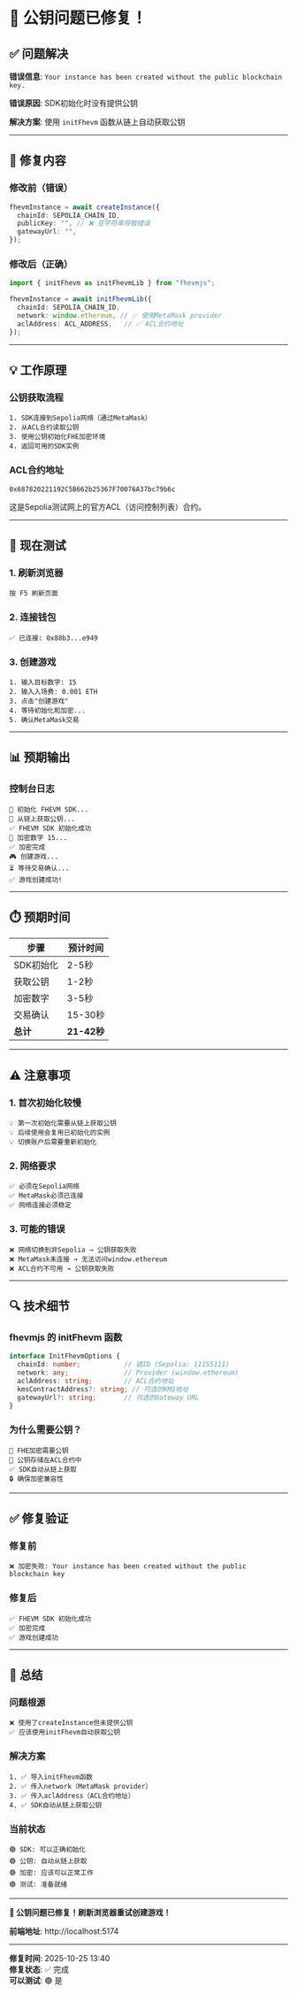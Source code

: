 # 🔑 公钥问题已修复！

## ✅ 问题解决

**错误信息**: `Your instance has been created without the public blockchain key.`

**错误原因**: SDK初始化时没有提供公钥

**解决方案**: 使用 `initFhevm` 函数从链上自动获取公钥

---

## 🔧 修复内容

### 修改前（错误）
```typescript
fhevmInstance = await createInstance({
  chainId: SEPOLIA_CHAIN_ID,
  publicKey: "", // ❌ 空字符串导致错误
  gatewayUrl: "",
});
```

### 修改后（正确）
```typescript
import { initFhevm as initFhevmLib } from "fhevmjs";

fhevmInstance = await initFhevmLib({
  chainId: SEPOLIA_CHAIN_ID,
  network: window.ethereum, // ✅ 使用MetaMask provider
  aclAddress: ACL_ADDRESS,   // ✅ ACL合约地址
});
```

---

## 💡 工作原理

### 公钥获取流程
```
1. SDK连接到Sepolia网络（通过MetaMask）
2. 从ACL合约读取公钥
3. 使用公钥初始化FHE加密环境
4. 返回可用的SDK实例
```

### ACL合约地址
```
0x687820221192C5B662b25367F70076A37bc79b6c
```

这是Sepolia测试网上的官方ACL（访问控制列表）合约。

---

## 🎯 现在测试

### 1. 刷新浏览器
```
按 F5 刷新页面
```

### 2. 连接钱包
```
✅ 已连接: 0x88b3...e949
```

### 3. 创建游戏
```
1. 输入目标数字: 15
2. 输入入场费: 0.001 ETH
3. 点击"创建游戏"
4. 等待初始化和加密...
5. 确认MetaMask交易
```

---

## 📊 预期输出

### 控制台日志
```
🔧 初始化 FHEVM SDK...
📡 从链上获取公钥...
✅ FHEVM SDK 初始化成功
🔐 加密数字 15...
✅ 加密完成
🎮 创建游戏...
⏳ 等待交易确认...
✅ 游戏创建成功!
```

---

## ⏱️ 预期时间

| 步骤 | 预计时间 |
|------|----------|
| SDK初始化 | 2-5秒 |
| 获取公钥 | 1-2秒 |
| 加密数字 | 3-5秒 |
| 交易确认 | 15-30秒 |
| **总计** | **21-42秒** |

---

## ⚠️ 注意事项

### 1. 首次初始化较慢
```
💡 第一次初始化需要从链上获取公钥
💡 后续使用会复用已初始化的实例
💡 切换账户后需要重新初始化
```

### 2. 网络要求
```
✅ 必须在Sepolia网络
✅ MetaMask必须已连接
✅ 网络连接必须稳定
```

### 3. 可能的错误
```
❌ 网络切换到非Sepolia → 公钥获取失败
❌ MetaMask未连接 → 无法访问window.ethereum
❌ ACL合约不可用 → 公钥获取失败
```

---

## 🔍 技术细节

### fhevmjs 的 initFhevm 函数
```typescript
interface InitFhevmOptions {
  chainId: number;           // 链ID (Sepolia: 11155111)
  network: any;              // Provider (window.ethereum)
  aclAddress: string;        // ACL合约地址
  kmsContractAddress?: string; // 可选的KMS地址
  gatewayUrl?: string;       // 可选的Gateway URL
}
```

### 为什么需要公钥？
```
🔐 FHE加密需要公钥
📡 公钥存储在ACL合约中
✅ SDK自动从链上获取
🔒 确保加密兼容性
```

---

## ✅ 修复验证

### 修复前
```
❌ 加密失败: Your instance has been created without the public blockchain key
```

### 修复后
```
✅ FHEVM SDK 初始化成功
✅ 加密完成
✅ 游戏创建成功
```

---

## 🎊 总结

### 问题根源
```
❌ 使用了createInstance但未提供公钥
✅ 应该使用initFhevm自动获取公钥
```

### 解决方案
```
1. ✅ 导入initFhevm函数
2. ✅ 传入network（MetaMask provider）
3. ✅ 传入aclAddress（ACL合约地址）
4. ✅ SDK自动从链上获取公钥
```

### 当前状态
```
🟢 SDK: 可以正确初始化
🟢 公钥: 自动从链上获取
🟢 加密: 应该可以正常工作
🟢 测试: 准备就绪
```

---

**🎉 公钥问题已修复！刷新浏览器重试创建游戏！**

**前端地址**: http://localhost:5174

---

**修复时间**: 2025-10-25 13:40  
**修复状态**: ✅ 完成  
**可以测试**: 🟢 是




